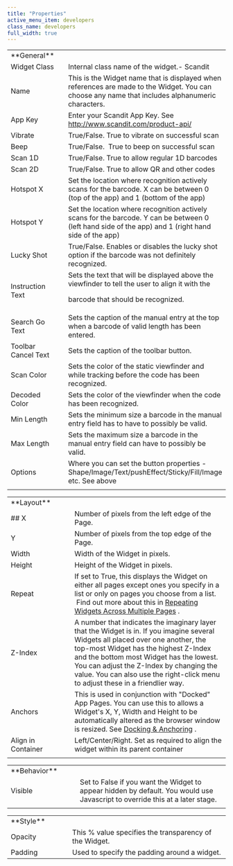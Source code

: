 ```yaml
---
title: "Properties"
active_menu_item: developers
class_name: developers
full_width: true
---
```



<table>
<tr>
<td width="148">
<a id="general"> </a> **General**

</td>
<td width="15">
</td>
<td width="779">
</td>
</tr>
<tr>
<td width="148">
Widget Class

</td>
<td width="15">
</td>
<td width="779">
Internal class name of the widget.- Scandit

</td>
</tr>
<tr>
<td width="148">
Name

</td>
<td width="15">
</td>
<td width="779">
This is the Widget name that is displayed when references are made to the Widget. You can choose any name that includes alphanumeric characters.

</td>
</tr>
<tr>
<td width="148">
App Key

</td>
<td width="15">
</td>
<td width="779">
  Enter your Scandit App Key. See <a href="http://www.scandit.com/product-api/">http://www.scandit.com/product-api/</a>

</td>
</tr>
<tr>
<td width="148">
Vibrate

</td>
<td width="15">
</td>
<td width="779">
True/False. True to vibrate on successful scan

</td>
</tr>
<tr>
<td width="148">
Beep

</td>
<td width="15">
</td>
<td width="779">
True/False.  True to beep on successful scan

</td>
</tr>
<tr>
<td width="148">
Scan 1D

</td>
<td width="15">
</td>
<td width="779">
True/False. True to allow regular 1D barcodes

</td>
</tr>
<tr>
<td width="148">
Scan 2D

</td>
<td width="15">
</td>
<td width="779">
True/False. True to allow QR and other codes

</td>
</tr>
<tr>
<td width="148">
Hotspot X

</td>
<td width="15">
</td>
<td width="779">
Set the location where recognition actively scans for the barcode. X can be between 0 (top of the app) and 1 (bottom of the app)

</td>
</tr>
<tr>
<td width="148">
Hotspot Y

</td>
<td width="15">
</td>
<td width="779">
Set the location where recognition actively scans for the barcode. Y can be between 0 (left hand side of the app) and 1 (right hand side of the app)

</td>
</tr>
<tr>
<td width="148">
Lucky Shot

</td>
<td width="15">
</td>
<td width="779">
True/False. Enables or disables the lucky shot option if the barcode was not definitely recognized.

</td>
</tr>
<tr>
<td width="148">
Instruction Text

</td>
<td width="15">
</td>
<td width="779">
Sets the text that will be displayed above the viewfinder to tell the user to align it with the

barcode that should be recognized.

</td>
</tr>
<tr>
<td width="148">
Search Go Text

</td>
<td width="15">
</td>
<td width="779">
Sets the caption of the manual entry at the top when a barcode of valid length has been entered.

</td>
</tr>
<tr>
<td width="148">
Toolbar Cancel Text

</td>
<td width="15">
</td>
<td width="779">
Sets the caption of the toolbar button.

</td>
</tr>
<tr>
<td width="148">
Scan Color

</td>
<td width="15">
</td>
<td width="779">
Sets the color of the static viewfinder and while tracking before the code has been recognized.

</td>
</tr>
<tr>
<td width="148">
Decoded Color

</td>
<td width="15">
</td>
<td width="779">
Sets the color of the viewfinder when the code has been recognized.

</td>
</tr>
<tr>
<td width="148">
Min Length

</td>
<td width="15">
</td>
<td width="779">
Sets the minimum size a barcode in the manual entry field has to have to possibly be valid.

</td>
</tr>
<tr>
<td width="148">
Max Length

</td>
<td width="15">
</td>
<td width="779">
Sets the maximum size a barcode in the manual entry field can have to possibly be valid.

</td>
</tr>
<tr>
<td width="148">
Options

</td>
<td width="15">
</td>
<td width="779">
Where you can set the button properties - Shape/Image/Text/pushEffect/Sticky/Fill/Image etc. See above

</td>
</tr>
<tr>
<td width="148">
</td>
<td width="15">
</td>
<td width="779">
</td>
</tr>
</table>
<table>
<tr>
<td width="148">
<a id="layout"> </a> **Layout**

</td>
<td width="15">
</td>
<td width="779">
</td>
</tr>
<tr>
<td width="148">
## X

</td>
<td width="15">
</td>
<td width="779">
Number of pixels from the left edge of the Page.

</td>
</tr>
<tr>
<td width="148">
Y

</td>
<td width="15">
</td>
<td width="779">
Number of pixels from the top edge of the Page.

</td>
</tr>
<tr>
<td width="148">
Width

</td>
<td width="15">
</td>
<td width="779">
Width of the Widget in pixels.

</td>
</tr>
<tr>
<td width="148">
Height

</td>
<td width="15">
</td>
<td width="779">
Height of the Widget in pixels.

</td>
</tr>
<tr>
<td width="148">
Repeat

</td>
<td width="15">
</td>
<td width="779">
  If set to True, this displays the Widget on either all pages except ones you specify in a list or only on pages you choose from a list.  Find out more about this in <a href="/developers/user-guide/product-guide/content-and-app-layout/editing-and-laying-out-reference/repeating-widgets-across-multi">Repeating Widgets Across Multiple Pages</a> .

</td>
</tr>
<tr>
<td width="148">
Z-Index

</td>
<td width="15">
</td>
<td width="779">
A number that indicates the imaginary layer that the Widget is in. If you imagine several Widgets all placed over one another, the top-most Widget has the highest Z-Index and the bottom most Widget has the lowest. You can adjust the Z-Index by changing the value. You can also use the right-click menu to adjust these in a friendlier way.

</td>
</tr>
<tr>
<td width="148">
Anchors

</td>
<td width="15">
</td>
<td width="779">
  This is used in conjunction with "Docked" App Pages. You can use this to allows a Widget's X, Y, Width and Height to be automatically altered as the browser window is resized. See <a href="/developers/user-guide/product-guide/content-and-app-layout/editing-and-laying-out-reference/widget-anchoring">Docking & Anchoring</a> .

</td>
</tr>
<tr>
<td width="148">
Align in Container

</td>
<td width="15">
</td>
<td width="779">
Left/Center/Right. Set as required to align the widget within its parent container

</td>
</tr>
<tr>
<td width="148">
</td>
<td width="15">
</td>
<td width="779">
</td>
</tr>
</table>
<table>
<tr>
<td width="148">
<a id="behavior"> </a> **Behavior**

</td>
<td width="15">
</td>
<td width="779">
</td>
</tr>
<tr>
<td width="148">
Visible

</td>
<td width="15">
</td>
<td width="779">
Set to False if you want the Widget to appear hidden by default. You would use Javascript to override this at a later stage.

</td>
</tr>
<tr>
<td width="148">
</td>
<td width="15">
</td>
<td width="779">
</td>
</tr>
</table>
<table>
<tr>
<td width="148">
<a id="style"> </a> **Style**

</td>
<td width="15">
</td>
<td width="779">
</td>
</tr>
<tr>
<td width="148">
Opacity

</td>
<td width="15">
</td>
<td width="779">
This % value specifies the transparency of the Widget.

</td>
</tr>
<tr>
<td width="148">
Padding

</td>
<td width="15">
</td>
<td width="779">
Used to specify the padding around a widget.

</td>
</tr>
</table>
